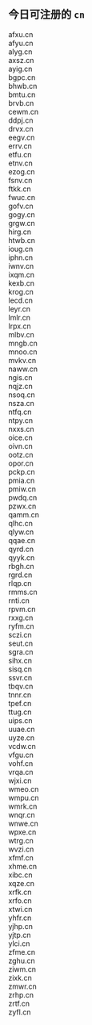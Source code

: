 
## 今日可注册的 `cn`
>
afxu.cn   
afyu.cn   
alyg.cn   
axsz.cn   
ayig.cn   
bgpc.cn   
bhwb.cn   
bmtu.cn   
brvb.cn   
cewm.cn   
ddpj.cn   
drvx.cn   
eegv.cn   
errv.cn   
etfu.cn   
etnv.cn   
ezog.cn   
fsnv.cn   
ftkk.cn   
fwuc.cn   
gofv.cn   
gogy.cn   
grgw.cn   
hirg.cn   
htwb.cn   
ioug.cn   
iphn.cn   
iwnv.cn   
ixqm.cn   
kexb.cn   
krog.cn   
lecd.cn   
leyr.cn   
lmlr.cn   
lrpx.cn   
mlbv.cn   
mngb.cn   
mnoo.cn   
mvkv.cn   
naww.cn   
ngis.cn   
nqjz.cn   
nsoq.cn   
nsza.cn   
ntfq.cn   
ntpy.cn   
nxxs.cn   
oice.cn   
oivn.cn   
ootz.cn   
opor.cn   
pckp.cn   
pmia.cn   
pmiw.cn   
pwdq.cn   
pzwx.cn   
qamm.cn   
qlhc.cn   
qlyw.cn   
qqae.cn   
qyrd.cn   
qyyk.cn   
rbgh.cn   
rgrd.cn   
rlqp.cn   
rmms.cn   
rnti.cn   
rpvm.cn   
rxxg.cn   
ryfm.cn   
sczi.cn   
seut.cn   
sgra.cn   
sihx.cn   
sisq.cn   
ssvr.cn   
tbqv.cn   
tnnr.cn   
tpef.cn   
ttug.cn   
uips.cn   
uuae.cn   
uyze.cn   
vcdw.cn   
vfgu.cn   
vohf.cn   
vrqa.cn   
wjxi.cn   
wmeo.cn   
wmpu.cn   
wmrk.cn   
wnqr.cn   
wnwe.cn   
wpxe.cn   
wtrg.cn   
wvzi.cn   
xfmf.cn   
xhme.cn   
xibc.cn   
xqze.cn   
xrfk.cn   
xrfo.cn   
xtwi.cn   
yhfr.cn   
yjhp.cn   
yjtp.cn   
ylci.cn   
zfme.cn   
zghu.cn   
ziwm.cn   
zixk.cn   
zmwr.cn   
zrhp.cn   
zrtf.cn   
zyfl.cn   

